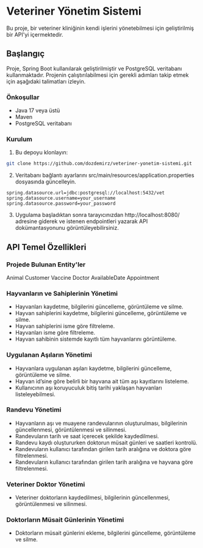# Veteriner Yönetim Sistemi

Bu proje, bir veteriner kliniğinin kendi işlerini yönetebilmesi için geliştirilmiş bir API'yi içermektedir.

## Başlangıç

Proje, Spring Boot kullanılarak geliştirilmiştir ve PostgreSQL veritabanı kullanmaktadır. Projenin çalıştırılabilmesi için gerekli adımları takip etmek için aşağıdaki talimatları izleyin.

### Önkoşullar

- Java 17 veya üstü
- Maven
- PostgreSQL veritabanı

### Kurulum

1. Bu depoyu klonlayın:

```bash
git clone https://github.com/dozdemirz/veteriner-yonetim-sistemi.git
```

2. Veritabanı bağlantı ayarlarını src/main/resources/application.properties dosyasında güncelleyin.
```
spring.datasource.url=jdbc:postgresql://localhost:5432/vet
spring.datasource.username=your_username
spring.datasource.password=your_password
```
3. Uygulama başladıktan sonra tarayıcınızdan http://localhost:8080/ adresine giderek ve istenen endpointleri yazarak API dokümantasyonunu görüntüleyebilirsiniz.



## API Temel Özellikleri

### Projede Bulunan Entity'ler
Animal
Customer
Vaccine
Doctor
AvailableDate
Appointment

### Hayvanların ve Sahiplerinin Yönetimi

- Hayvanları kaydetme, bilgilerini güncelleme, görüntüleme ve silme.
- Hayvan sahiplerini kaydetme, bilgilerini güncelleme, görüntüleme ve silme.
- Hayvan sahiplerini isme göre filtreleme.
- Hayvanları isme göre filtreleme.
- Hayvan sahibinin sistemde kayıtlı tüm hayvanlarını görüntüleme.
### Uygulanan Aşıların Yönetimi

- Hayvanlara uygulanan aşıları kaydetme, bilgilerini güncelleme, görüntüleme ve silme.
- Hayvan id’sine göre belirli bir hayvana ait tüm aşı kayıtlarını listeleme.
- Kullanıcının aşı koruyuculuk bitiş tarihi yaklaşan hayvanları listeleyebilmesi.
### Randevu Yönetimi

- Hayvanların aşı ve muayene randevularının oluşturulması, bilgilerinin güncellenmesi, görüntülenmesi ve silinmesi.
- Randevuların tarih ve saat içerecek şekilde kaydedilmesi.
- Randevu kaydı oluştururken doktorun müsait günleri ve saatleri kontrolü.
- Randevuların kullanıcı tarafından girilen tarih aralığına ve doktora göre filtrelenmesi.
- Randevuların kullanıcı tarafından girilen tarih aralığına ve hayvana göre filtrelenmesi.
### Veteriner Doktor Yönetimi

- Veteriner doktorların kaydedilmesi, bilgilerinin güncellenmesi, görüntülenmesi ve silinmesi.
### Doktorların Müsait Günlerinin Yönetimi
- Doktorların müsait günlerini ekleme, bilgilerini güncelleme, görüntüleme ve silme.